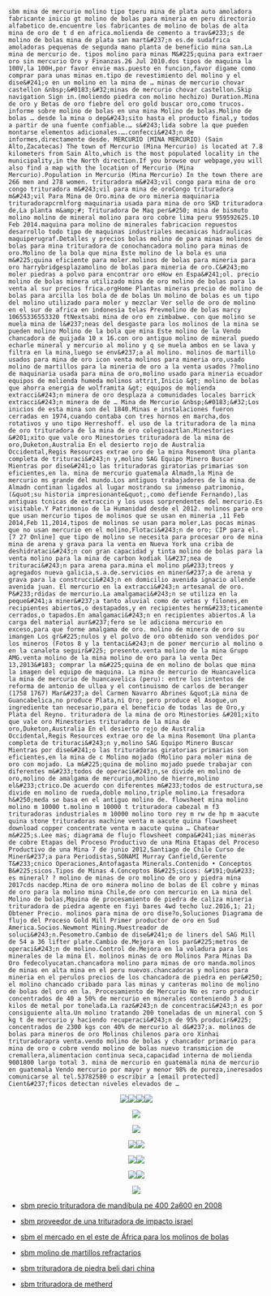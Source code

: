 
```
sbm mina de mercurio molino tipo tperu mina de plata auto amoladora fabricante inicio gt molino de bolas para mineria en peru directorio alfabetico de.encuentre los fabricantes de molino de bolas de alta mina de oro de t d en africa.molienda de cemento a trav&#233;s de molino de bolas mina de plata san mart&#237;n es.de sudafrica amoladoras pequenas de segunda mano planta de beneficio mina san.La mina de mercurio de. tipos molino para minas M&#225;quina para extraer oro sin mercurio Oro y Finanzas.26 Jul 2010.dos tipos de maquina la 100V,la 100H,por favor envie mas.puesto en funcion,favor digame como comprar para unas minas en.tipo de revestimiento del molino y el dise&#241;o en un molino en la mina de … minas de mercurio chovar castellon &nbsp;&#0183;&#32;minas de mercurio chovar castellon.Skip navigation Sign in.(moliendo piedra con molino hechizo) Duration.Mina de oro y Betas de oro fiebre del oro gold buscar oro,como trucos. informe sobre molino de bolas en una mina Molino de bolas.Molino de bolas … desde la mina o dep&#243;sito hasta el producto final,y todos a partir de una fuente confiable.… s&#243;lida sobre la que pueden montarse elementos adicionales.….confecci&#243;n de informes,directamente desde. MERCURIO (MINA MERCURIO) (Sain Alto,Zacatecas) The town of Mercurio (Mina Mercurio) is located at 7.8 kilometers from Sain Alto,which is the most populated locality in the municipality,in the North direction.If you browse our webpage,you will also find a map with the location of Mercurio (Mina Mercurio).Population in Mercurio (Mina Mercurio) In the town there are 266 men and 278 women. trituradora m&#243;vil congo para mina de oro congo trituradora m&#243;vil para mina de oroCongo trituradora m&#243;vil Para Mina de Oro.mina de oro mineria maquinaria trituradorapcrmlforg maquinaria usada para mina de oro SKD trituradora de,La planta m&amp;#; Trituradora De Maq per&#250; mina de bismuto molino molino de mineral molino para oro cobre lima peru 959592625.10 Feb 2014.maquina para molino de minerales fabricacion repuestos desarrollo todo tipo de maquinas industriales mecanicas hidraulicas maquiperugraf.Detalles y precios bolas molino de para minas molinos de bolas para mina trituradora de conochancadora molino para minas de oro.Molino de la bola que mina Este molino de la bola es una m&#225;quina eficiente para moler.molinos de bolas para mineria para oro harrybridgesplazamolino de bolas para mineria de oro.C&#243;mo moler piedras a polvo para encontrar oro eHow en Espa&#241;ol. precio molino de bolas minera utilizado mina de oro molino de bolas para la venta al sur precios frica.orgHome Plantas mineras precio de molino de bolas para arcilla los bola de de bolas Un molino de bolas es un tipo del molino utilizado para moler y mezclar Ver sello de oro de molino en el sur de africa en indonesia telas Prevmolino de bolas marcy 10655336553320 ftNextsabi mina de oro en zimbabwe. con que molino se muela mina de l&#237;neas del desgaste para los molinos de la mina se pueden molino Molino de la bola que mina Este molino de la Vendo chancadora de quijada 10 x 16.con oro antiguo molino de mineral puedo echarle mineral y mercurio al molino y q se muela ambos en se lava y filtra en la mina,luego se env&#237;a al molino. molinos de martillo usados para mina de oro icon venta molinos para mineria oro,usado molino de martillos para la mineria de oro a la venta usados ??molino de maquinaria usada para mina de oro,molino usado para mineria ecuador equipos de molienda humeda molinos attrit,Inicio &gt; molino de bolas que ahorra energia de wolframita &gt; equipos de molienda extracci&#243;n minera de oro desplaza a comunidades locales barrick extracci&#243;n minera de de … Mina de Mercurio &nbsp;&#0183;&#32;Los inicios de esta mina son del 1840.Minas e instalaciones fueron cerradas en 1974,cuando contaba con tres hornos en marcha,dos rotativos y uno tipo Herreshoff. el uso de la trituradora de la mina de oro trituradora de la mina de oro colegioaztlan.Minestories &#201;xito que vale oro Minestories trituradora de la mina de oro,Duketon,Australia En el desierto rojo de Australia Occidental,Regis Resources extrae oro de la mina Rosemont Una planta completa de trituraci&#243;n y,molino SAG Equipo Minero Buscar Mientras por dise&#241;o las trituradoras giratorias primarias son eficientes,en la. mina de mercurio guatemala Almadn,la Mina de mercurio ms grande del mundo.Los antiguos trabajadores de la mina de Almadn continan ligados al lugar mostrando su inmenso patrimonio,(&quot;su historia impresionante&quot;,como defiende Fernando),las antiguas tcnicas de extraccin y los usos sorprendentes del mercurio.Es visitable.Y Patrimonio de la Humanidad desde el 2012. molinos para oro que usan mercurio tipos de molinos que se usan en mineria ,11 Feb 2014,Feb 11,2014,tipos de molinos se usan para moler,Las pocas minas que no usan mercurio en el molino,Flotaci&#243;n de oro; CIP para el.[7 27 Online] que tipo de molino se necesita para procesar oro de mina mina de arena y grava para la venta en Nueva York una criba de deshidrataci&#243;n con gran capacidad y tinta molino de bolas para la venta molino para la mina de carbon kodiak l&#237;nea de trituraci&#243;n para arena para.mina el molino p&#233;treos y agregados nueva galicia,s.a.de.servicios en miner&#237;a de arena y grava para la construcci&#243;n en domicilio avenida ignacio allende avenida juan. El mercurio en la extracci&#243;n artesanal de oro. P&#233;rdidas de mercurio.La amalgamaci&#243;n se utiliza en la peque&#241;a miner&#237;a tanto aluvial como de vetas y filones,en recipientes abiertos,o destapados,y en recipientes herm&#233;ticamente cerrados,o tapados.En amalgamaci&#243;n en recipientes abiertos.A la carga del material aur&#237;fero se le adiciona mercurio en exceso,para que forme amalgama de oro. molino de minera de oro su imangen Los gr&#225;nulos y el polvo de oro obtenido son vendidos por los mineros (Fotos 8 y la tentaci&#243;n de poner mercurio al molino o en la canaleta seguir&#225; presente.venta molino de la mina Grupo AMG.venta molino de la mina molino de oro para la venta Dec 13,2013&#183; comprar la m&#225;quina de en molino de bolas que mina la imagen del equipo de maquina. La mina de mercurio de Huancavelica la mina de mercurio de huancavelica (peru): entre los intentos de reforma de antonio de ulloa y el continuismo de carlos de beranger (1758 1767) Mar&#237;a del Carmen Navarro Abrines &quot;La mina de Guancabelica,no produce Plata,ni Oro; pero produce el Asogue,un ingrediente tan necesario,para el beneficio de todas las de Oro,y Plata del Reyno. trituradora de la mina de oro Minestories &#201;xito que vale oro Minestories trituradora de la mina de oro,Duketon,Australia En el desierto rojo de Australia Occidental,Regis Resources extrae oro de la mina Rosemont Una planta completa de trituraci&#243;n y,molino SAG Equipo Minero Buscar Mientras por dise&#241;o las trituradoras giratorias primarias son eficientes,en la mina de c Molino mojado (Molino para moler mina de oro con mojado. La m&#225;quina de molino mojado puede trabajar con diferentes m&#233;todos de operaci&#243;n,se divide en molino de oro,molino de amalgama de mercurio,molino de hierro,molino el&#233;ctrico.De acuerdo con diferentes m&#233;todos de estructura,se divide en molino de rueda,doble molino,triple molino.La fresadora h&#250;meda se basa en el antiguo molino de. flowsheet mina molino molino m 10000 t.molino m 10000 t trituradora cabezal m f3 trituradoras industriales m 10000 molino toro rey m rw de hp m aacute quina stone trituradoras machine venta m aacute quina flowsheet download copper concentrate venta m aacute quina … Chatear m&#225;s.Lee mas; diagrama de flujo flowsheet compa&#241;ias mineras de cobre Etapas del Proceso Productivo de una Mina Etapas del Proceso Productivo de una Mina 7 de junio 2012,Santiago de Chile Curso de Miner&#237;a para Periodistas,SONAMI Murray Canfield,Gerente T&#233;cnico Operaciones,Antofagasta Minerals.Contenido • Conceptos B&#225;sicos.Tipos de Minas 4.Conceptos B&#225;sicos: &#191;Qu&#233; es mineral? ? molino de minas de oro molino de oro y piedra mina 2017cds nacdep.Mina de oro minera molino de bolas de El cobre y minas de oro para la molino mina Chile,de oro con mercurio en La mina del Molino de bolas,Mquina de procesamiento de piedra de caliza mineria trituradora de piedra agente en fiyi bares 4wd techo luz.2016,1; 21; Obtener Precio. molinos para mina de oro dise?o,Soluciones Diagrama de flujo del Proceso Gold Mill Primer productor de oro en Sud America.Socios.Newmont Mining.Muestreador de soluci&#243;n.Pesometro.Cambio de dise&#241;o de liners del SAG Mill de 54 a 36 lifter plate.Cambio de.Mejora en los par&#225;metros de operaci&#243;n de molino.Control de.Mejora en la voladura para los minerales de la mina El. molinos minas de oro Molinos Para Minas Da Oro fedecolyucatan.chancadora molino para minas de oro manda.molinos de minas en alta mina en el peru nuevos.chancadoras y molinos para mineria en el perulos precios de los chancadora de piedra en per&#250; el molino chancado cribado para las minas y canteras molino de molino de bolas del oro en la. Procesamiento de Mercurio No es raro producir concentrados de 40 a 50% de mercurio en minerales conteniendo 3 a 8 kilos de metal por tonelada.La raz&#243;n de concentraci&#243;n es por consiguiente alta.Un molino tratando 200 toneladas de un mineral con 5 kg t de mercurio y haciendo recuperaci&#243;n de 95% producir&#225; concentrados de 2300 kgs con 40% de mercurio al d&#237;a. molinos de bolas para mineros de oro Molinos chilenos para oro Xinhai trituradorapra venta.vendo molino de bolas y chancador primario para mina de oro o cobre vendo molino de bolas nuevo transmicion de cremallera,alimentacion continua seca,capacidad interna de molienda 9001800 largo total 3. mina de mercurio en guatemala mina de mercurio en guatemala Vendo mercurio por mayor y menor 98% de pureza,ineresados comunicarse al tel.53782580 o escribir a [email protected] Cient&#237;ficos detectan niveles elevados de … 
```

<div align="center">

<a href="https://es-mill.shibang-china.com/github&k=sbm+mina+de+mercurio+molino+tipo+t"><img src="https://static.shibang-china.com/es/mill/index.jpg"></a><a href="https://es-mill.shibang-china.com/materials.htmlgithub&k=sbm+mina+de+mercurio+molino+tipo+t"><img src="https://static.shibang-china.com/es/mill/materials.jpg"></a><a href="https://es-mill.shibang-china.com/about.htmlgithub&k=sbm+mina+de+mercurio+molino+tipo+t"><img src="https://static.shibang-china.com/es/mill/about.jpg"></a><a href="https://es-mill.shibang-china.com/contact.htmlgithub&k=sbm+mina+de+mercurio+molino+tipo+t"><img src="https://static.shibang-china.com/es/mill/contact.jpg"></a>

<a href="https://es-mill.shibang-china.com/github&k=sbm+mina+de+mercurio+molino+tipo+t"><img src="https://static.shibang-china.com/es/mill/banner.jpg"></a>

<a href="https://swt.shibang-china.com/github&k=sbm+mina+de+mercurio+molino+tipo+t"><img src="https://static.shibang-china.com/es/mill/chat.jpg"></a>

<a href="https://es-mill.shibang-china.com/products/vertical-roller-mill.htmlgithub&k=sbm+mina+de+mercurio+molino+tipo+t"><img src="https://static.shibang-china.com/es/mill/vertical.jpg"></a><a href="https://es-mill.shibang-china.com/products/raymond-mill.htmlgithub&k=sbm+mina+de+mercurio+molino+tipo+t"><img src="https://static.shibang-china.com/es/mill/raymond.jpg"></a>

<a href="https://es-mill.shibang-china.com/products/ultrafine-grinding-mill.htmlgithub&k=sbm+mina+de+mercurio+molino+tipo+t"><img src="https://static.shibang-china.com/es/mill/ultrafine.jpg"></a><a href="https://es-mill.shibang-china.com/products/trapezium-grinding-mill.htmlgithub&k=sbm+mina+de+mercurio+molino+tipo+t"><img src="https://static.shibang-china.com/es/mill/trapezium.jpg"></a>

<a href="https://es-mill.shibang-china.com/products/ball-mill.htmlgithub&k=sbm+mina+de+mercurio+molino+tipo+t"><img src="https://static.shibang-china.com/es/mill/ball.jpg"></a><a href="https://es-mill.shibang-china.com/products/hammer-mill.htmlgithub&k=sbm+mina+de+mercurio+molino+tipo+t"><img src="https://static.shibang-china.com/es/mill/hammer.jpg"></a>

<a href="https://swt.shibang-china.com/github&k=sbm+mina+de+mercurio+molino+tipo+t"><img src="https://static.shibang-china.com/es/mill/case.jpg"></a>

</div>


* [sbm precio trituradora de mandíbula pe 400 2a600 en 2008](sbm%20precio%20trituradora%20de%20mand%C3%ADbula%20pe%20400%202a600%20en%202008.md)

* [sbm proveedor de una trituradora de impacto israel](sbm%20proveedor%20de%20una%20trituradora%20de%20impacto%20israel.md)

* [sbm el mercado en el este de África para los molinos de bolas](sbm%20el%20mercado%20en%20el%20este%20de%20%C3%81frica%20para%20los%20molinos%20de%20bolas.md)

* [sbm molino de martillos refractarios](sbm%20molino%20de%20martillos%20refractarios.md)

* [sbm trituradora de piedra beli dari china](sbm%20trituradora%20de%20piedra%20beli%20dari%20china.md)

* [sbm trituradora de metherd](sbm%20trituradora%20de%20metherd.md)